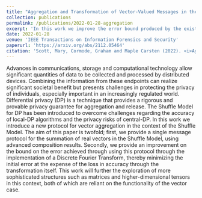 ```yaml
---
title: "Aggregation and Transformation of Vector-Valued Messages in the Shuffle Model of Differential Privacy"
collection: publications
permalink: /publications/2022-01-28-aggregation
excerpt: 'In this work we improve the error bound produced by the existing protocol for vector aggregation by implementing a Discrete Fourier Transform.'
date: 2022-01-28
venue: 'IEEE Transactions on Information Forensics and Security'
paperurl: 'https://arxiv.org/abs/2112.05464'
citation: 'Scott, Mary, Cormode, Graham and Maple Carsten (2022). <i>Aggregation and Transformation of Vector-Valued Messages in the Shuffle Model of Differential Privacy<\i>. In: TIFS: IEEE Transactions on Information Forensics and Security pp. 612-627. ISSN 1556-6013. DOI: 10.1109/TIFS.2022.3147643.'
---
```


Advances in communications, storage and computational technology allow significant quantities of data to be collected and processed by distributed devices. Combining the information from these endpoints can realize significant societal benefit but presents challenges in protecting the privacy of individuals, especially important in an increasingly regulated world. Differential privacy (DP) is a technique that provides a rigorous and provable privacy guarantee for aggregation and release. The Shuffle Model for DP has been introduced to overcome challenges regarding the accuracy of local-DP algorithms and the privacy risks of central-DP. In this work we introduce a new protocol for vector aggregation in the context of the Shuffle Model. The aim of this paper is twofold; first, we provide a single message protocol for the summation of real vectors in the Shuffle Model, using advanced composition results. Secondly, we provide an improvement on the bound on the error achieved through using this protocol through the implementation of a Discrete Fourier Transform, thereby minimizing the initial error at the expense of the loss in accuracy through the transformation itself. This work will further the exploration of more sophisticated structures such as matrices and higher-dimensional tensors in this context, both of which are reliant on the functionality of the vector case.
